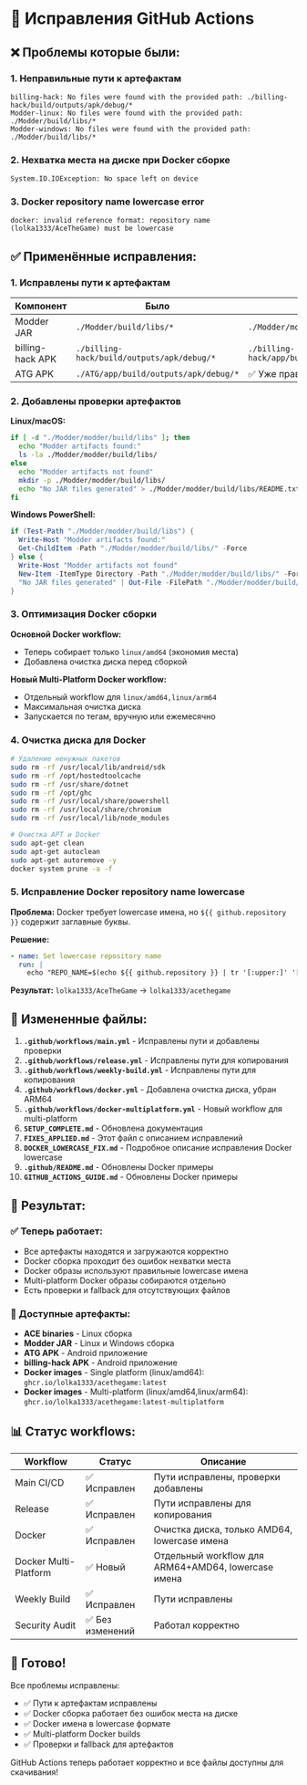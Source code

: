 # 🔧 Исправления GitHub Actions

## ❌ Проблемы которые были:

### 1. Неправильные пути к артефактам
```
billing-hack: No files were found with the provided path: ./billing-hack/build/outputs/apk/debug/*
Modder-linux: No files were found with the provided path: ./Modder/build/libs/*
Modder-windows: No files were found with the provided path: ./Modder/build/libs/*
```

### 2. Нехватка места на диске при Docker сборке
```
System.IO.IOException: No space left on device
```

### 3. Docker repository name lowercase error
```
docker: invalid reference format: repository name (lolka1333/AceTheGame) must be lowercase
```

## ✅ Применённые исправления:

### 1. Исправлены пути к артефактам

| Компонент | Было | Стало |
|-----------|------|-------|
| Modder JAR | `./Modder/build/libs/*` | `./Modder/modder/build/libs/*` |
| billing-hack APK | `./billing-hack/build/outputs/apk/debug/*` | `./billing-hack/app/build/outputs/apk/debug/*` |
| ATG APK | `./ATG/app/build/outputs/apk/debug/*` | ✅ Уже правильно |

### 2. Добавлены проверки артефактов

**Linux/macOS:**
```bash
if [ -d "./Modder/modder/build/libs" ]; then
  echo "Modder artifacts found:"
  ls -la ./Modder/modder/build/libs/
else
  echo "Modder artifacts not found"
  mkdir -p ./Modder/modder/build/libs/
  echo "No JAR files generated" > ./Modder/modder/build/libs/README.txt
fi
```

**Windows PowerShell:**
```powershell
if (Test-Path "./Modder/modder/build/libs") {
  Write-Host "Modder artifacts found:"
  Get-ChildItem -Path "./Modder/modder/build/libs/" -Force
} else {
  Write-Host "Modder artifacts not found"
  New-Item -ItemType Directory -Path "./Modder/modder/build/libs/" -Force
  "No JAR files generated" | Out-File -FilePath "./Modder/modder/build/libs/README.txt"
}
```

### 3. Оптимизация Docker сборки

**Основной Docker workflow:**
- Теперь собирает только `linux/amd64` (экономия места)
- Добавлена очистка диска перед сборкой

**Новый Multi-Platform Docker workflow:**
- Отдельный workflow для `linux/amd64,linux/arm64`
- Максимальная очистка диска
- Запускается по тегам, вручную или ежемесячно

### 4. Очистка диска для Docker

```bash
# Удаление ненужных пакетов
sudo rm -rf /usr/local/lib/android/sdk
sudo rm -rf /opt/hostedtoolcache
sudo rm -rf /usr/share/dotnet
sudo rm -rf /opt/ghc
sudo rm -rf /usr/local/share/powershell
sudo rm -rf /usr/local/share/chromium
sudo rm -rf /usr/local/lib/node_modules

# Очистка APT и Docker
sudo apt-get clean
sudo apt-get autoclean
sudo apt-get autoremove -y
docker system prune -a -f
```

### 5. Исправление Docker repository name lowercase

**Проблема:** Docker требует lowercase имена, но `${{ github.repository }}` содержит заглавные буквы.

**Решение:**
```yaml
- name: Set lowercase repository name
  run: |
    echo "REPO_NAME=$(echo ${{ github.repository }} | tr '[:upper:]' '[:lower:]')" >> $GITHUB_ENV
```

**Результат:** `lolka1333/AceTheGame` → `lolka1333/acethegame`

## 📁 Измененные файлы:

1. **`.github/workflows/main.yml`** - Исправлены пути и добавлены проверки
2. **`.github/workflows/release.yml`** - Исправлены пути для копирования
3. **`.github/workflows/weekly-build.yml`** - Исправлены пути для копирования
4. **`.github/workflows/docker.yml`** - Добавлена очистка диска, убран ARM64
5. **`.github/workflows/docker-multiplatform.yml`** - Новый workflow для multi-platform
6. **`SETUP_COMPLETE.md`** - Обновлена документация  
7. **`FIXES_APPLIED.md`** - Этот файл с описанием исправлений
8. **`DOCKER_LOWERCASE_FIX.md`** - Подробное описание исправления Docker lowercase
9. **`.github/README.md`** - Обновлены Docker примеры
10. **`GITHUB_ACTIONS_GUIDE.md`** - Обновлены Docker примеры

## 🎯 Результат:

### ✅ Теперь работает:
- Все артефакты находятся и загружаются корректно
- Docker сборка проходит без ошибок нехватки места
- Docker образы используют правильные lowercase имена
- Multi-platform Docker образы собираются отдельно
- Есть проверки и fallback для отсутствующих файлов

### 🚀 Доступные артефакты:
- **ACE binaries** - Linux сборка
- **Modder JAR** - Linux и Windows сборка
- **ATG APK** - Android приложение
- **billing-hack APK** - Android приложение  
- **Docker images** - Single platform (linux/amd64): `ghcr.io/lolka1333/acethegame:latest`
- **Docker images** - Multi-platform (linux/amd64,linux/arm64): `ghcr.io/lolka1333/acethegame:latest-multiplatform`

## 📊 Статус workflows:

| Workflow | Статус | Описание |
|----------|--------|----------|
| Main CI/CD | ✅ Исправлен | Пути исправлены, проверки добавлены |
| Release | ✅ Исправлен | Пути исправлены для копирования |
| Docker | ✅ Исправлен | Очистка диска, только AMD64, lowercase имена |
| Docker Multi-Platform | ✅ Новый | Отдельный workflow для ARM64+AMD64, lowercase имена |
| Weekly Build | ✅ Исправлен | Пути исправлены |
| Security Audit | ✅ Без изменений | Работал корректно |

## 🎉 Готово!

Все проблемы исправлены:
- ✅ Пути к артефактам исправлены
- ✅ Docker сборка работает без ошибок места на диске  
- ✅ Docker имена в lowercase формате
- ✅ Multi-platform Docker builds
- ✅ Проверки и fallback для артефактов

GitHub Actions теперь работает корректно и все файлы доступны для скачивания!